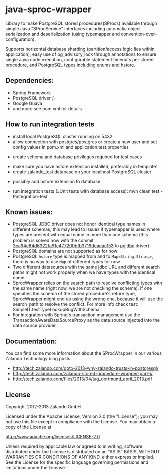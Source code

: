 java-sproc-wrapper
==========================

Library to make PostgreSQL stored procedures(SProcs) available through simple Java "SProcService" interfaces including automatic object serialization and deserialization (using typemapper and convention-over-configuration).

Supports horizontal database sharding (partition/access logic lies within application), easy use of pg_advisory_lock through annotations to ensure single Java node execution, configurable statement timeouts per stored procedure, and PostgreSQL types including enums and hstore.

Dependencies:
-------------

 * Spring Framework
 * PostgreSQL driver ;)
 * Google Guava
 * and more see pom.xml for details

How to run integration tests
----------------------------

* install local PostgreSQL cluster running on 5432
* allow connection with postgres/postgres or create a new user and set config values in pom.xml and application.test.properties
 - create schema and database privileges required for test cases
* make sure you have hstore extension installed, preferably in template1
* create zalando_test database on your localhost PostgreSQL cluster
 - possibly add hstore extension to database
* run integration tests (JUnit tests with database access):
    mvn clean test -Pintegration-test


Known issues:
-------------

* PostgreSQL JDBC driver does not honor identical type names in different schemas, this may lead to issues if typemapper is used where types are present with equal name in more than one schema (this problem is solved now with the commit [3ca94e64d6322fa91c477200bfb3719deaeac153](https://github.com/pgjdbc/pgjdbc/commit/3ca94e64d6322fa91c477200bfb3719deaeac153) to [pgjdbc](https://github.com/pgjdbc/pgjdbc/) driver)
* PostgreSQL domains are not supported as for now
* PostgreSQL `hstore` type is mapped from and to `Map<String,String>`, there is no way to use `Map` of different types for now
* Two different datasources with the same jdbc URL and different search paths might not work properly when we have types with the identical name.
* SprocWrapper relies on the search path to resolve conflicting types with the same name (right now, we are not checking the schema). If one specifies the schema of the stored procedure's return type, SprocWrapper might end up using the wrong one, because it will use the search_path to resolve the conflict. For more info check test: SimpleIT.testTypeLookupBugWithSchema.
* For integration with Spring's transaction management use the TransactionAwareDataSourceProxy as the data source injected into the data source provider.

Documentation:
--------------

You can find some more information about the SProcWrapper in our various Zalando Technology blog posts:

* http://tech.zalando.com/goto-2013-why-zalando-trusts-in-postgresql/
* http://tech.zalando.com/zalando-stored-procedure-wrapper-part-i/
* http://tech.zalando.com/files/2013/04/jug_dortmund_april_2013.pdf


License
-------

Copyright 2012-2013 Zalando GmbH

Licensed under the Apache License, Version 2.0 (the "License");
you may not use this file except in compliance with the License.
You may obtain a copy of the License at

   http://www.apache.org/licenses/LICENSE-2.0

Unless required by applicable law or agreed to in writing, software
distributed under the License is distributed on an "AS IS" BASIS,
WITHOUT WARRANTIES OR CONDITIONS OF ANY KIND, either express or implied.
See the License for the specific language governing permissions and
limitations under the License.
